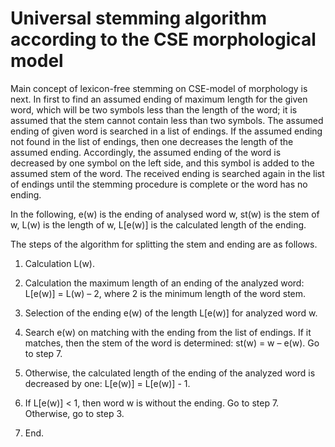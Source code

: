 # Universal stemming algorithm according to the CSE morphological model

Main concept of lexicon-free stemming on CSE-model of morphology is next. In first to find an assumed ending of maximum length for the given word, which will be two symbols less than the length of the word; it is assumed that the stem cannot contain less than two symbols. The assumed ending of given word is searched in a list of endings. If the assumed ending not found in the list of endings, then one decreases the length of the assumed ending.  Accordingly, the assumed ending of the word is decreased by one symbol on the left side, and this symbol is added to the assumed stem of the word. The received ending is searched again in the list of endings until the stemming procedure is complete or the word has no ending.

In the following, e(w) is the ending of analysed word w, st(w) is the stem of w, L(w) is the length of w, L[e(w)] is the calculated length of the ending.

The steps of the algorithm for splitting the stem and ending are as follows.

1. Calculation L(w).

2. Calculation the maximum length of an ending of the analyzed word: L[e(w)] = L(w) – 2, where 2 is the minimum length of the word stem.

3. Selection of the ending e(w) of the length L[e(w)] for analyzed word w.

4.  Search e(w) on matching with the ending from the list of endings. If it matches, then the stem of the word is determined: st(w) = w – e(w). Go to step 7.

5. Otherwise, the calculated length of the ending of the analyzed word is decreased by one: L[e(w)] = L[e(w)] - 1.

6. If L[e(w)] < 1, then word w is without the ending. Go to step 7. Otherwise, go to step 3.

7. End.
